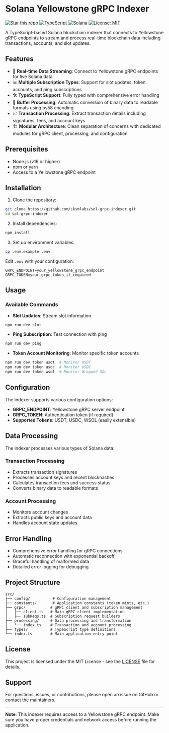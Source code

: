 # Solana Yellowstone gRPC Indexer

[![Star this repo](https://img.shields.io/badge/⭐_Star-This_repo-lightgrey?style=flat)](https://github.com/sksmlabs/sol-grpc-indexer)
[![TypeScript](https://img.shields.io/badge/TypeScript-007ACC?style=flat&logo=typescript&logoColor=white)](https://www.typescriptlang.org/)
[![Solana](https://img.shields.io/badge/Solana-9945FF?style=flat&logo=solana&logoColor=white)](https://solana.com/)
[![License: MIT](https://img.shields.io/badge/License-MIT-yellow.svg)](https://opensource.org/licenses/MIT)

A TypeScript-based Solana blockchain indexer that connects to Yellowstone gRPC endpoints to stream and process real-time blockchain data including transactions, accounts, and slot updates.

## Features

- 🔄 **Real-time Data Streaming**: Connect to Yellowstone gRPC endpoints for live Solana data
- 📊 **Multiple Subscription Types**: Support for slot updates, token accounts, and ping subscriptions
- 🛠️ **TypeScript Support**: Fully typed with comprehensive error handling
- 🔧 **Buffer Processing**: Automatic conversion of binary data to readable formats using bs58 encoding
- 📈 **Transaction Processing**: Extract transaction details including signatures, fees, and account keys
- 🏗️ **Modular Architecture**: Clean separation of concerns with dedicated modules for gRPC client, processing, and configuration

## Prerequisites

- Node.js (v16 or higher)
- npm or yarn
- Access to a Yellowstone gRPC endpoint

## Installation

1. Clone the repository:
```bash
git clone https://github.com/sksmlabs/sol-grpc-indexer.git
cd sol-grpc-indexer
```

2. Install dependencies:
```bash
npm install
```

3. Set up environment variables:
```bash
cp .env.example .env
```

Edit `.env` with your configuration:
```env
GRPC_ENDPOINT=your_yellowstone_grpc_endpoint
GRPC_TOKEN=your_grpc_token_if_required
```

## Usage

### Available Commands

- **Slot Updates**: Stream slot information
```bash
npm run dev slot
```

- **Ping Subscription**: Test connection with ping
```bash
npm run dev ping
```

- **Token Account Monitoring**: Monitor specific token accounts
```bash
npm run dev token usdt  # Monitor USDT
npm run dev token usdc  # Monitor USDC
npm run dev token wsol  # Monitor Wrapped SOL
```

## Configuration

The indexer supports various configuration options:

- **GRPC_ENDPOINT**: Yellowstone gRPC server endpoint
- **GRPC_TOKEN**: Authentication token (if required)
- **Supported Tokens**: USDT, USDC, WSOL (easily extensible)

## Data Processing

The indexer processes various types of Solana data:

### Transaction Processing
- Extracts transaction signatures
- Processes account keys and recent blockhashes
- Calculates transaction fees and success status
- Converts binary data to readable formats

### Account Processing
- Monitors account changes
- Extracts public keys and account data
- Handles account state updates

## Error Handling

- Comprehensive error handling for gRPC connections
- Automatic reconnection with exponential backoff
- Graceful handling of malformed data
- Detailed error logging for debugging

## Project Structure

```
src/
├── config/          # Configuration management
├── constants/       # Application constants (token mints, etc.)
├── grpc/           # gRPC client and subscription management
│   ├── client.ts   # Main gRPC client implementation
│   ├── subReqs.ts  # Subscription request builders
├── processing/     # Data processing and transformation
│   └── index.ts    # Transaction and account processing
├── types/          # TypeScript type definitions
└── index.ts        # Main application entry point
```

## License

This project is licensed under the MIT License - see the [LICENSE](LICENSE) file for details.

## Support

For questions, issues, or contributions, please open an issue on GitHub or contact the maintainers.

---

**Note**: This indexer requires access to a Yellowstone gRPC endpoint. Make sure you have proper credentials and network access before running the application.